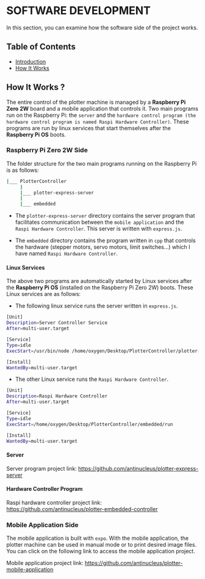 # SOFTWARE DEVELOPMENT

In this section, you can examine how the software side of the project works.

## Table of Contents

- [Introduction](#introduction)
- [How It Works](#how-it-works)

## How It Works ?

The entire control of the plotter machine is managed by a **Raspberry Pi Zero 2W** board and a mobile application that controls it. Two main programs run on the Raspberry Pi: the `server` and the `hardware control program (the hardware control program is named Raspi Hardware Controller)`. These programs are run by linux services that start themselves after the **Raspberry Pi OS** boots.

### Raspberry Pi Zero 2W Side

The folder structure for the two main programs running on the Raspberry Pi is as follows:

```bash
|___ PlotterController
     |
     |___ plotter-express-server
     |
     |___ embedded
```

- The `plotter-express-server` directory contains the server program that facilitates communication between the `mobile application` and the `Raspi Hardware Controller`. This server is written with `express.js`.

- The `embedded` directory contains the program written in `cpp` that controls the hardware (stepper motors, servo motors, limit switches...) which I have named `Raspi Hardware Controller`.

#### Linux Services

The above two programs are automatically started by Linux services after the **Raspberry Pi OS** (installed on the Raspberry Pi Zero 2W) boots. These Linux services are as follows:

- The following linux service runs the server written in `express.js`.

```sh
[Unit]
Description=Server Controller Service
After=multi-user.target

[Service]
Type=idle
ExecStart=/usr/bin/node /home/oxygen/Desktop/PlotterController/plotter-express-server/index.js

[Install]
WantedBy=multi-user.target
```

- The other Linux service runs the `Raspi Hardware Controller`.

```sh
[Unit]
Description=Raspi Hardware Controller
After=multi-user.target

[Service]
Type=idle
ExecStart=/home/oxygen/Desktop/PlotterController/embedded/run

[Install]
WantedBy=multi-user.target
```

#### Server

Server program project link: https://github.com/antinucleus/plotter-express-server

#### Hardware Controller Program

Raspi hardware controller project link: https://github.com/antinucleus/plotter-embedded-controller

### Mobile Application Side

The mobile application is built with `expo`. With the mobile application, the plotter machine can be used in manual mode or to print desired image files. You can click on the following link to access the mobile application project.

Mobile application project link: https://github.com/antinucleus/plotter-mobile-application
